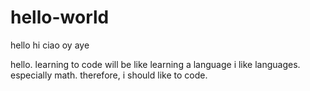 # hello-world
hello hi ciao oy aye

hello. learning to code will be like learning a language
i like languages. especially math. 
therefore, i should like to code.



